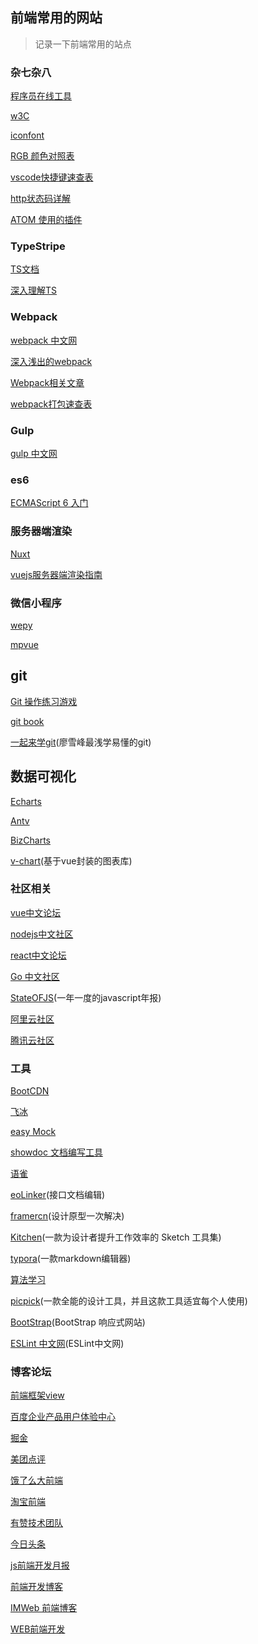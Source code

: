 ## 前端常用的网站
>记录一下前端常用的站点

### 杂七杂八
[程序员在线工具](http://www.ofmonkey.com/front/rem)

[w3C](http://www.w3school.com.cn/)   

[iconfont](http://www.iconfont.cn/)

[RGB 颜色对照表](https://www.114la.com/other/rgb.htm)      

[vscode快捷键速查表](https://code.visualstudio.com/shortcuts/keyboard-shortcuts-windows.pdf)        

[http状态码详解](http://tool.oschina.net/commons?type=5)

[ATOM 使用的插件](https://cnodejs.org/topic/58c21b7806dbd608756d0bfa)


### TypeStripe
[TS文档](https://www.tslang.cn/)

[深入理解TS](https://jkchao.github.io/typescript-book-chinese/)


### Webpack
[webpack 中文网](https://webpack.docschina.org/)

[深入浅出的webpack](http://webpack.wuhaolin.cn/)

[Webpack相关文章](https://github.com/webpack-china/awesome-webpack-cn)

[webpack打包速查表](https://webpack.css88.com/)

### Gulp
[gulp 中文网](https://www.gulpjs.com.cn/)

### es6
[ECMAScript 6 入门](http://es6.ruanyifeng.com/)


### 服务器端渲染
[Nuxt](https://zh.nuxtjs.org/guide/installation)   

[vuejs服务器端渲染指南](https://ssr.vuejs.org/zh/)        


### 微信小程序
[wepy](https://tencent.github.io/wepy/)   

[mpvue](http://mpvue.com/mpvue/)        

## git
[Git 操作练习游戏](https://learngitbranching.js.org/)

[git book](https://git-scm.com/book/zh/v2)

[一起来学git](https://www.liaoxuefeng.com/wiki/0013739516305929606dd18361248578c67b8067c8c017b000)(廖雪峰最浅学易懂的git)

## 数据可视化
[Echarts](http://www.echartsjs.com/index.html)

[Antv](https://antv.alipay.com/zh-cn/index.html)

[BizCharts](https://bizcharts.net/products/bizCharts/demo)

[v-chart](https://v-charts.js.org/#/)(基于vue封装的图表库)

### 社区相关
[vue中文论坛](https://forum.vuejs.org/)       

[nodejs中文社区](https://cnodejs.org/)    

[react中文论坛](http://react-china.org/)   

[Go 中文社区](https://studygolang.com/)

[StateOFJS](https://stateofjs.com/)(一年一度的javascript年报)

[阿里云社区](https://developer.aliyun.com/blog)

[腾讯云社区](https://cloud.tencent.com/developer)

### 工具
[BootCDN](https://www.bootcdn.cn/)

[飞冰](https://alibaba.github.io/ice)

[easy Mock](https://www.easy-mock.com/)

[showdoc 文档编写工具](https://www.showdoc.cc/)

[语雀](https://www.yuque.com/ant-design/course/intro)

[eoLinker](https://www.eolinker.com/)(接口文档编辑)

[framercn](https://www.framercn.com/)(设计原型一次解决)

[Kitchen](https://kitchen.alipay.com/)(一款为设计者提升工作效率的 Sketch 工具集)

[typora](https://www.typora.io/)(一款markdown编辑器)

[算法学习](https://visualgo.net/zh)

[picpick](https://picpick.app/zh/)(一款全能的设计工具，并且这款工具适宜每个人使用)

[BootStrap](http://www.bootcss.com/)(BootStrap 响应式网站)

[ESLint 中文网](https://cn.eslint.org/)(ESLint中文网)

### 博客论坛

[前端框架view](https://bestofjs.org/)    

[百度企业产品用户体验中心](http://eux.baidu.com/)    

[掘金](https://juejin.im/timeline)      

[美团点评](https://tech.meituan.com/)

[饿了么大前端](https://zhuanlan.zhihu.com/ElemeFE)

[淘宝前端](http://taobaofed.org/)

[有赞技术团队](https://tech.youzan.com/)  

[今日头条](https://techblog.toutiao.com/)

[js前端开发月报](https://www.kancloud.cn/jsfront/month/82796)

[前端开发博客](http://caibaojian.com/t/rem)

[IMWeb 前端博客](http://imweb.io/)

[WEB前端开发](https://www.css88.com/)
